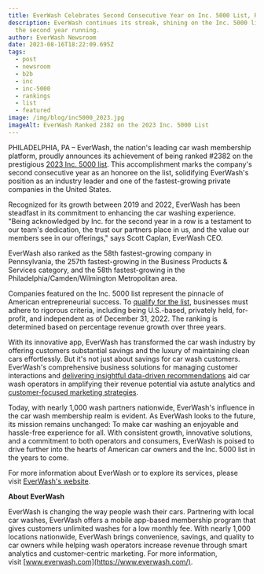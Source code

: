 ```yaml
---
title: EverWash Celebrates Second Consecutive Year on Inc. 5000 List, Ranking at 2382
description: EverWash continues its streak, shining on the Inc. 5000 list for
  the second year running.
author: EverWash Newsroom
date: 2023-08-16T18:22:09.695Z
tags:
  - post
  - newsroom
  - b2b
  - inc
  - inc-5000
  - rankings
  - list
  - featured
image: /img/blog/inc5000_2023.jpg
imageAlt: EverWash Ranked 2382 on the 2023 Inc. 5000 List
---
```

PHILADELPHIA, PA – EverWash, the nation's leading car wash membership platform, proudly announces its achievement of being ranked #2382 on the prestigious [2023 Inc. 5000 list](https://www.inc.com/inc5000/2023). This accomplishment marks the company's second consecutive year as an honoree on the list, solidifying EverWash's position as an industry leader and one of the fastest-growing private companies in the United States.

Recognized for its growth between 2019 and 2022, EverWash has been steadfast in its commitment to enhancing the car washing experience. "Being acknowledged by Inc. for the second year in a row is a testament to our team's dedication, the trust our partners place in us, and the value our members see in our offerings," says Scott Caplan, EverWash CEO.

EverWash also ranked as the 58th fastest-growing company in Pennsylvania, the 257th fastest-growing in the Business Products & Services category, and the 58th fastest-growing in the Philadelphia/Camden/Wilmington Metropolitan area.

Companies featured on the Inc. 5000 list represent the pinnacle of American entrepreneurial success. To [qualify for the list](https://www.inc.com/inc5000/2023), businesses must adhere to rigorous criteria, including being U.S.-based, privately held, for-profit, and independent as of December 31, 2022. The ranking is determined based on percentage revenue growth over three years.

With its innovative app, EverWash has transformed the car wash industry by offering customers substantial savings and the luxury of maintaining clean cars effortlessly. But it's not just about savings for car wash customers. EverWash's comprehensive business solutions for managing customer interactions and [delivering insightful data-driven recommendations](https://www.everwash.com/wash-owners/analytics) aid car wash operators in amplifying their revenue potential via astute analytics and [customer-focused marketing strategies](https://www.everwash.com/wash-owners/branding).

Today, with nearly 1,000 wash partners nationwide, EverWash's influence in the car wash membership realm is evident. As EverWash looks to the future, its mission remains unchanged: To make car washing an enjoyable and hassle-free experience for all. With consistent growth, innovative solutions, and a commitment to both operators and consumers, EverWash is poised to drive further into the hearts of American car owners and the Inc. 5000 list in the years to come.

For more information about EverWash or to explore its services, please visit [EverWash's website](https://www.everwash.com/).

**About EverWash**

EverWash is changing the way people wash their cars. Partnering with local car washes, EverWash offers a mobile app-based membership program that gives customers unlimited washes for a low monthly fee. With nearly 1,000 locations nationwide, EverWash brings convenience, savings, and quality to car owners while helping wash operators increase revenue through smart analytics and customer-centric marketing. For more information, visit [www.everwash.com](https://www.everwash.com/).
